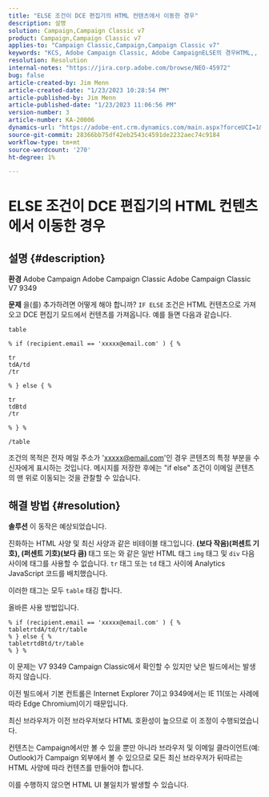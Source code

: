 ```yaml
---
title: "ELSE 조건이 DCE 편집기의 HTML 컨텐츠에서 이동한 경우"
description: 설명
solution: Campaign,Campaign Classic v7
product: Campaign,Campaign Classic v7
applies-to: "Campaign Classic,Campaign,Campaign Classic v7"
keywords: "KCS, Adobe Campaign Classic, ​Adobe CampaignELSE의 경우HTML,, DCE 편집기, 문제 해결, V7 9349"
resolution: Resolution
internal-notes: "https://jira.corp.adobe.com/browse/NEO-45972"
bug: false
article-created-by: Jim Menn
article-created-date: "1/23/2023 10:28:54 PM"
article-published-by: Jim Menn
article-published-date: "1/23/2023 11:06:56 PM"
version-number: 3
article-number: KA-20006
dynamics-url: "https://adobe-ent.crm.dynamics.com/main.aspx?forceUCI=1&pagetype=entityrecord&etn=knowledgearticle&id=f0c0c54b-6d9b-ed11-aad1-6045bd006e5a"
source-git-commit: 28366bb75df42eb2543c4591de2232aec74c9184
workflow-type: tm+mt
source-wordcount: '270'
ht-degree: 1%

---
```


# ELSE 조건이 DCE 편집기의 HTML 컨텐츠에서 이동한 경우

## 설명 {#description}


<b>환경</b>
Adobe Campaign Adobe Campaign Classic Adobe Campaign Classic V7 9349

<b>문제</b>
을(를) 추가하려면 어떻게 해야 합니까? `IF ELSE` 조건은 HTML 컨텐츠으로 가져오고 DCE 편집기 모드에서 컨텐츠를 가져옵니다. 예를 들면 다음과 같습니다.


```
table

% if (recipient.email == 'xxxxx@email.com' ) { %

tr
tdA/td
/tr

% } else { %

tr
tdBtd
/tr

% } %

/table
```


조건의 목적은 전자 메일 주소가 &#39;xxxxx@email.com&#39;인 경우 콘텐츠의 특정 부분을 수신자에게 표시하는 것입니다. 메시지를 저장한 후에는 &quot;if else&quot; 조건이 이메일 콘텐츠의 맨 위로 이동되는 것을 관찰할 수 있습니다.


## 해결 방법 {#resolution}


<b>솔루션</b>
이 동작은 예상되었습니다.

진화하는 HTML 사양 및 최신 사양과 같은 비테이블 태그입니다. <b>(보다 작음)(퍼센트 기호), (퍼센트 기호)(보다 큼) </b>태그 또는 와 같은 일반 HTML 태그 `img` 태그 및 `div` 다음 사이에 태그를 사용할 수 없습니다. `tr` 태그 또는 `td` 태그 사이에 Analytics JavaScript 코드를 배치했습니다.

이러한 태그는 모두 `table` 태깅 합니다.

올바른 사용 방법입니다.


```
% if (recipient.email == 'xxxxx@email.com' ) { %
tabletrtdA/td/tr/table
% } else { %
tabletrtdBtd/tr/table
% } %
```


이 문제는 V7 9349 Campaign Classic에서 확인할 수 있지만 낮은 빌드에서는 발생하지 않습니다.

이전 빌드에서 기본 컨트롤은 Internet Explorer 7이고 9349에서는 IE 11(또는 사례에 따라 Edge Chromium)이기 때문입니다.

최신 브라우저가 이전 브라우저보다 HTML 호환성이 높으므로 이 조정이 수행되었습니다.

컨텐츠는 Campaign에서만 볼 수 있을 뿐만 아니라 브라우저 및 이메일 클라이언트(예: Outlook)가 Campaign 외부에서 볼 수 있으므로 모든 최신 브라우저가 뒤따르는 HTML 사양에 따라 컨텐츠를 만들어야 합니다.

이를 수행하지 않으면 HTML UI 불일치가 발생할 수 있습니다.
